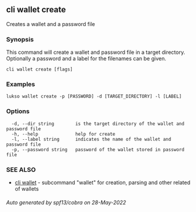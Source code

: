## cli wallet create

Creates a wallet and a password file 

### Synopsis

This command will create a wallet and password file in a target directory. Optionally a password and a label for the filenames can be given.

```
cli wallet create [flags]
```

### Examples

```
lukso wallet create -p [PASSWORD] -d [TARGET_DIRECTORY] -l [LABEL]
```

### Options

```
  -d, --dir string        is the target directory of the wallet and password file
  -h, --help              help for create
  -l, --label string      indicates the name of the wallet and password file
  -p, --password string   password of the wallet stored in password file
```

### SEE ALSO

* [cli wallet](cli_wallet.md)	 - subcommand "wallet" for creation, parsing and other related of wallets

###### Auto generated by spf13/cobra on 28-May-2022
